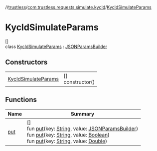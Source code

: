 //[trustless](../../../index.md)/[com.trustless.requests.simulate.kycId](../index.md)/[KycIdSimulateParams](index.md)

# KycIdSimulateParams

[]\
class [KycIdSimulateParams](index.md) : [JSONParamsBuilder](../../com.trustless.params/-j-s-o-n-params-builder/index.md)

## Constructors

| | |
|---|---|
| [KycIdSimulateParams](-kyc-id-simulate-params.md) | []<br>constructor() |

## Functions

| Name | Summary |
|---|---|
| [put](../../com.trustless.params/-j-s-o-n-params-builder/put.md) | []<br>fun [put](../../com.trustless.params/-j-s-o-n-params-builder/put.md)(key: [String](https://kotlinlang.org/api/latest/jvm/stdlib/kotlin/-string/index.html), value: [JSONParamsBuilder](../../com.trustless.params/-j-s-o-n-params-builder/index.md))<br>fun [put](../../com.trustless.params/-j-s-o-n-params-builder/put.md)(key: [String](https://kotlinlang.org/api/latest/jvm/stdlib/kotlin/-string/index.html), value: [Boolean](https://kotlinlang.org/api/latest/jvm/stdlib/kotlin/-boolean/index.html))<br>fun [put](../../com.trustless.params/-j-s-o-n-params-builder/put.md)(key: [String](https://kotlinlang.org/api/latest/jvm/stdlib/kotlin/-string/index.html), value: [Double](https://kotlinlang.org/api/latest/jvm/stdlib/kotlin/-double/index.html)) |
